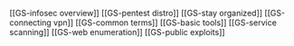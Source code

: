 [[GS-infosec overview]]
[[GS-pentest distro]]
[[GS-stay organized]]
[[GS-connecting vpn]]
[[GS-common terms]]
[[GS-basic tools]]
[[GS-service scanning]]
[[GS-web enumeration]]
[[GS-public exploits]]





